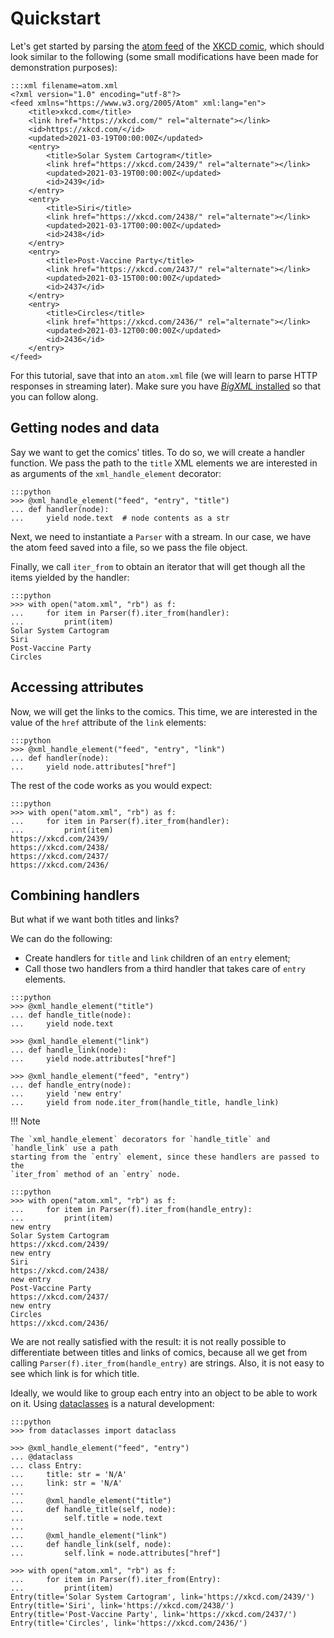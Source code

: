 # Quickstart

Let's get started by parsing the [atom feed] of the [XKCD comic][xkcd atom], which
should look similar to the following (some small modifications have been made for
demonstration purposes):

    :::xml filename=atom.xml
    <?xml version="1.0" encoding="utf-8"?>
    <feed xmlns="https://www.w3.org/2005/Atom" xml:lang="en">
        <title>xkcd.com</title>
        <link href="https://xkcd.com/" rel="alternate"></link>
        <id>https://xkcd.com/</id>
        <updated>2021-03-19T00:00:00Z</updated>
        <entry>
            <title>Solar System Cartogram</title>
            <link href="https://xkcd.com/2439/" rel="alternate"></link>
            <updated>2021-03-19T00:00:00Z</updated>
            <id>2439</id>
        </entry>
        <entry>
            <title>Siri</title>
            <link href="https://xkcd.com/2438/" rel="alternate"></link>
            <updated>2021-03-17T00:00:00Z</updated>
            <id>2438</id>
        </entry>
        <entry>
            <title>Post-Vaccine Party</title>
            <link href="https://xkcd.com/2437/" rel="alternate"></link>
            <updated>2021-03-15T00:00:00Z</updated>
            <id>2437</id>
        </entry>
        <entry>
            <title>Circles</title>
            <link href="https://xkcd.com/2436/" rel="alternate"></link>
            <updated>2021-03-12T00:00:00Z</updated>
            <id>2436</id>
        </entry>
    </feed>

[atom feed]: https://en.wikipedia.org/wiki/Atom_(Web_standard)
[xkcd atom]: https://xkcd.com/atom.xml

For this tutorial, save that into an `atom.xml` file (we will learn to parse HTTP
responses in streaming later). Make sure you have
[_BigXML_ installed](index.md#installation) so that you can follow along.

## Getting nodes and data

Say we want to get the comics' titles. To do so, we will create a handler function. We
pass the path to the `title` XML elements we are interested in as arguments of the
`xml_handle_element` decorator:

    :::python
    >>> @xml_handle_element("feed", "entry", "title")
    ... def handler(node):
    ...     yield node.text  # node contents as a str

Next, we need to instantiate a `Parser` with a stream. In our case, we have the atom
feed saved into a file, so we pass the file object.

Finally, we call `iter_from` to obtain an iterator that will get though all the items
yielded by the handler:

    :::python
    >>> with open("atom.xml", "rb") as f:
    ...     for item in Parser(f).iter_from(handler):
    ...         print(item)
    Solar System Cartogram
    Siri
    Post-Vaccine Party
    Circles

## Accessing attributes

Now, we will get the links to the comics. This time, we are interested in the value of
the `href` attribute of the `link` elements:

    :::python
    >>> @xml_handle_element("feed", "entry", "link")
    ... def handler(node):
    ...     yield node.attributes["href"]

The rest of the code works as you would expect:

    :::python
    >>> with open("atom.xml", "rb") as f:
    ...     for item in Parser(f).iter_from(handler):
    ...         print(item)
    https://xkcd.com/2439/
    https://xkcd.com/2438/
    https://xkcd.com/2437/
    https://xkcd.com/2436/

## Combining handlers

But what if we want both titles and links?

We can do the following:

- Create handlers for `title` and `link` children of an `entry` element;
- Call those two handlers from a third handler that takes care of `entry` elements.

<!---->

    :::python
    >>> @xml_handle_element("title")
    ... def handle_title(node):
    ...     yield node.text

    >>> @xml_handle_element("link")
    ... def handle_link(node):
    ...     yield node.attributes["href"]

    >>> @xml_handle_element("feed", "entry")
    ... def handle_entry(node):
    ...     yield 'new entry'
    ...     yield from node.iter_from(handle_title, handle_link)

!!! Note

    The `xml_handle_element` decorators for `handle_title` and `handle_link` use a path
    starting from the `entry` element, since these handlers are passed to the
    `iter_from` method of an `entry` node.

<!---->

    :::python
    >>> with open("atom.xml", "rb") as f:
    ...     for item in Parser(f).iter_from(handle_entry):
    ...         print(item)
    new entry
    Solar System Cartogram
    https://xkcd.com/2439/
    new entry
    Siri
    https://xkcd.com/2438/
    new entry
    Post-Vaccine Party
    https://xkcd.com/2437/
    new entry
    Circles
    https://xkcd.com/2436/

We are not really satisfied with the result: it is not really possible to differentiate
between titles and links of comics, because all we get from calling
`Parser(f).iter_from(handle_entry)` are strings. Also, it is not easy to see which link
is for which title.

Ideally, we would like to group each entry into an object to be able to work on it.
Using [dataclasses][dataclass] is a natural development:

[dataclass]: https://docs.python.org/3/library/dataclasses.html

    :::python
    >>> from dataclasses import dataclass

    >>> @xml_handle_element("feed", "entry")
    ... @dataclass
    ... class Entry:
    ...     title: str = 'N/A'
    ...     link: str = 'N/A'
    ...
    ...     @xml_handle_element("title")
    ...     def handle_title(self, node):
    ...         self.title = node.text
    ...
    ...     @xml_handle_element("link")
    ...     def handle_link(self, node):
    ...         self.link = node.attributes["href"]

    >>> with open("atom.xml", "rb") as f:
    ...     for item in Parser(f).iter_from(Entry):
    ...         print(item)
    Entry(title='Solar System Cartogram', link='https://xkcd.com/2439/')
    Entry(title='Siri', link='https://xkcd.com/2438/')
    Entry(title='Post-Vaccine Party', link='https://xkcd.com/2437/')
    Entry(title='Circles', link='https://xkcd.com/2436/')
